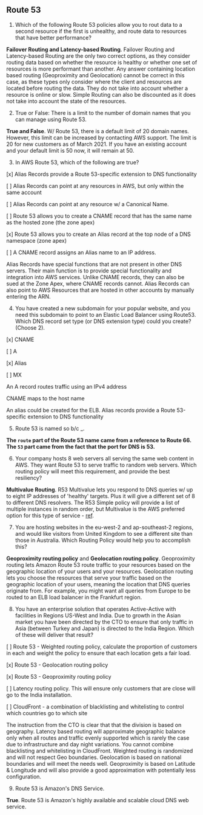 ## Route 53

1. Which of the following Route 53 policies allow you to rout data to a second resource if the first is unhealthy, and route data to resources that have better performance?

**Failover Routing and Latency-based Routing**. Failover Routing and Latency-based Routing are the only two correct options, as they consider routing data based on whether the resource is healthy or whether one set of resources is more performant than another. Any answer containing location based routing (Geoproximity and Geolocation) cannot be correct in this case, as these types only consider where the client and resources are located before routing the data. They do not take into account whether a resource is online or slow. Simple Routing can also be discounted as it does not take into account the state of the resources.

2. True or False: There is a limit to the number of domain names that you can manage using Route 53.

**True and False**. W/ Route 53, there is a default limit of 20 domain names. However, this limit can be increased by contacting AWS support. The limit is 20 for new customers as of March 2021. If you have an existing account and your default limit is 50 now, it will remain at 50.

3. In AWS Route 53, which of the following are true?

[x] Alias Records provide a Route 53-specific extension to DNS functionality

[ ] Alias Records can point at any resources in AWS, but only within the same account

[ ] Alias Records can point at any resource w/ a Canonical Name.

[ ] Route 53 allows you to create a CNAME record that has the same name as the hosted zone (the zone apex)

[x] Route 53 allows you to create an Alias record at the top node of a DNS namespace (zone apex)

[ ] A CNAME record assigns an Alias name to an IP address.

Alias Records have special functions that are not present in other DNS servers. Their main function is to provide special functionality and integration into AWS services. Unlike CNAME records, they can also be sued at the Zone Apex, where CNAME records cannot. Alias Records can also point to AWS Resources that are hosted in other accounts by manually entering the ARN.

4. You have created a new subdomain for your popular website, and you need this subdomain to point to an Elastic Load Balancer using Route53. Which DNS record set type (or DNS extension type) could you create? (Choose 2).

[x] CNAME

[ ] A

[x] Alias

[ ] MX

An A record routes traffic using an IPv4 address

CNAME maps to the host name

An alias could be created for the ELB. Alias records provide a Route 53-specific extension to DNS functionality

5. Route 53 is named so b/c _.

**The `route` part of the Route 53 name came from a reference to Route 66. The `53` part came from the fact that the port for DNS is 53.**

6. Your company hosts 8 web servers all serving the same web content in AWS. They want Route 53 to serve traffic to random web servers. Which routing policy will meet this requirement, and provide the best resiliency?

**Multivalue Routing**. R53 Multivalue lets you respond to DNS queries w/ up to eight IP addresses of 'healthy' targets. Plus it will give a different set of 8 to different DNS resolvers. The R53 Simple policy will provide a list of multiple instances in random order, but Multivalue is the AWS preferred option for this type of service - [ref](https://docs.aws.amazon.com/Route53/latest/DeveloperGuide/routing-policy.html).

7. You are hosting websites in the eu-west-2 and ap-southeast-2 regions, and would like visitors from United Kingdom to see a different site than those in Australia. Which Routing Policy would help you to accomplish this?

**Geoproximity routing policy** and **Geolocation routing policy**. Geoproximity routing lets Amazon Route 53 route traffic to your resources based on the geographic location of your users and your resources. Geolocation routing lets you choose the resources that serve your traffic based on the geographic location of your users, meaning the location that DNS queries originate from. For example, you might want all queries from Europe to be routed to an ELB load balancer in the Frankfurt region.

8. You have an enterprise solution that operates Active-Active with facilities in Regions US-West and India. Due to growth in the Asian market you have been directed by the CTO to ensure that only traffic in Asia (between Turkey and Japan) is directed to the India Region. Which of these will deliver that result?

[ ] Route 53 - Weighted routing policy, calculate the proportion of customers in each and weight the policy to ensure that each location gets a fair load.

[x] Route 53 - Geolocation routing policy

[x] Route 53 - Geoproximity routing policy

[ ] Latency routing policy. This will ensure only customers that are close will go to the India installation.

[ ] CloudFront - a combination of blacklisting and whitelisting to control which countries go to which site

The instruction from the CTO is clear that that the division is based on geography. Latency based routing will approximate geographic balance only when all routes and traffic evenly supported which is rarely the case due to infrastructure and day night variations. You cannot combine blacklisting and whitelisting in CloudFront. Weighted routing is randomized and will not respect Geo boundaries. Geolocation is based on national boundaries and will meet the needs well. Geoproximity is based on Latitude & Longitude and will also provide a good approximation with potentially less configuration.

9. Route 53 is Amazon's DNS Service.

**True**. Route 53 is Amazon's highly available and scalable cloud DNS web service.
